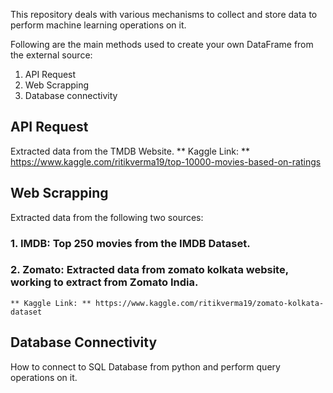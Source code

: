 This repository deals with various mechanisms to collect and store data to perform machine learning operations on it.

Following are the main methods used to create your own DataFrame from the external source:
1. API Request
2. Web Scrapping
3. Database connectivity

## API Request
Extracted data from the TMDB Website.
** Kaggle Link: ** https://www.kaggle.com/ritikverma19/top-10000-movies-based-on-ratings

## Web Scrapping
Extracted data from the following two sources:

###	1. IMDB: Top 250 movies from the IMDB Dataset.
###	2. Zomato: Extracted data from zomato kolkata website, working to extract from Zomato India.

	** Kaggle Link: ** https://www.kaggle.com/ritikverma19/zomato-kolkata-dataset

## Database Connectivity
How to connect to SQL Database from python and perform query operations on it.
